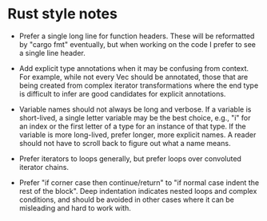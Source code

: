 Rust style notes
================

*   Prefer a single long line for function headers. These will be
    reformatted by "cargo fmt" eventually, but when working on the
    code I prefer to see a single line header.

*   Add explicit type annotations when it may be confusing from
    context. For example, while not every Vec should be annotated,
    those that are being created from complex iterator
    transformations where the end type is difficult to infer are
    good candidates for explicit annotations.

*   Variable names should not always be long and verbose. If a
    variable is short-lived, a single letter variable may be the
    best choice, e.g., "i" for an index or the first letter of a
    type for an instance of that type. If the variable is more
    long-lived, prefer longer, more explicit names. A reader should
    not have to scroll back to figure out what a name means.

*   Prefer iterators to loops generally, but prefer loops over
    convoluted iterator chains.

*   Prefer "if corner case then continue/return" to "if normal case
    indent the rest of the block". Deep indentation indicates
    nested loops and complex conditions, and should be avoided in
    other cases where it can be misleading and hard to work with.
